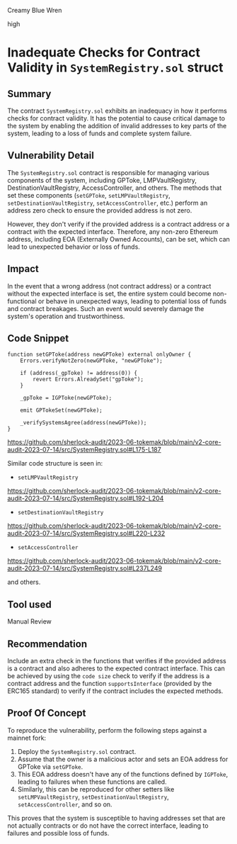 Creamy Blue Wren

high

# Inadequate Checks for Contract Validity in `SystemRegistry.sol` struct

## Summary

The contract `SystemRegistry.sol` exhibits an inadequacy in how it performs checks for contract validity. It has the potential to cause critical damage to the system by enabling the addition of invalid addresses to key parts of the system, leading to a loss of funds and complete system failure.

## Vulnerability Detail

The `SystemRegistry.sol` contract is responsible for managing various components of the system, including GPToke, LMPVaultRegistry, DestinationVaultRegistry, AccessController, and others. The methods that set these components (`setGPToke`, `setLMPVaultRegistry`, `setDestinationVaultRegistry`, `setAccessController`, etc.) perform an address zero check to ensure the provided address is not zero.

However, they don't verify if the provided address is a contract address or a contract with the expected interface. Therefore, any non-zero Ethereum address, including EOA (Externally Owned Accounts), can be set, which can lead to unexpected behavior or loss of funds.

## Impact

In the event that a wrong address (not contract address) or a contract without the expected interface is set, the entire system could become non-functional or behave in unexpected ways, leading to potential loss of funds and contract breakages. Such an event would severely damage the system's operation and trustworthiness.

## Code Snippet

```solidity
function setGPToke(address newGPToke) external onlyOwner {
    Errors.verifyNotZero(newGPToke, "newGPToke");

    if (address(_gpToke) != address(0)) {
        revert Errors.AlreadySet("gpToke");
    }

    _gpToke = IGPToke(newGPToke);

    emit GPTokeSet(newGPToke);

    _verifySystemsAgree(address(newGPToke));
}
```

https://github.com/sherlock-audit/2023-06-tokemak/blob/main/v2-core-audit-2023-07-14/src/SystemRegistry.sol#L175-L187

Similar code structure is seen in:

- `setLMPVaultRegistry`

https://github.com/sherlock-audit/2023-06-tokemak/blob/main/v2-core-audit-2023-07-14/src/SystemRegistry.sol#L192-L204

- `setDestinationVaultRegistry`

https://github.com/sherlock-audit/2023-06-tokemak/blob/main/v2-core-audit-2023-07-14/src/SystemRegistry.sol#L220-L232

- `setAccessController`

https://github.com/sherlock-audit/2023-06-tokemak/blob/main/v2-core-audit-2023-07-14/src/SystemRegistry.sol#L237L249

and others.

## Tool used

Manual Review

## Recommendation

Include an extra check in the functions that verifies if the provided address is a contract and also adheres to the expected contract interface. This can be achieved by using the `code size` check to verify if the address is a contract address and the function `supportsInterface` (provided by the ERC165 standard) to verify if the contract includes the expected methods.

## Proof Of Concept

To reproduce the vulnerability, perform the following steps against a mainnet fork:

1. Deploy the `SystemRegistry.sol` contract.
2. Assume that the owner is a malicious actor and sets an EOA address for GPToke via `setGPToke`.
3. This EOA address doesn't have any of the functions defined by `IGPToke`, leading to failures when these functions are called.
4. Similarly, this can be reproduced for other setters like `setLMPVaultRegistry`, `setDestinationVaultRegistry`, `setAccessController`, and so on. 

This proves that the system is susceptible to having addresses set that are not actually contracts or do not have the correct interface, leading to failures and possible loss of funds.